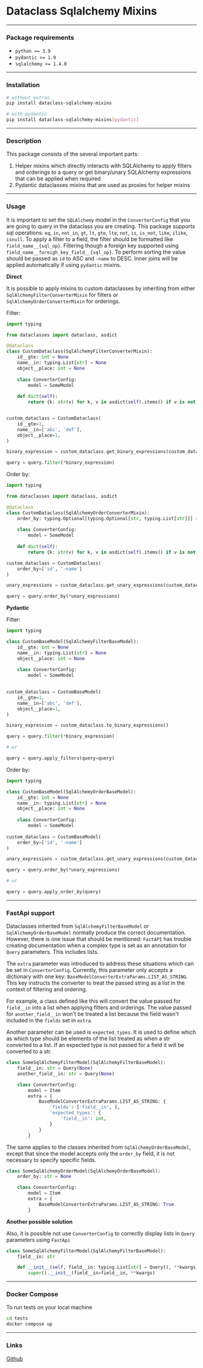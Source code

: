 # Dataclass Sqlalchemy Mixins
_____
### Package requirements
- `python >= 3.9`
- `pydantic >= 1.9`
- `sqlalchemy >= 1.4.0`
___
### Installation
```bash
# without extras 
pip install dataclass-sqlalchemy-mixins

# with pydantic 
pip install dataclass-sqlalchemy-mixins[pydantic]
```
___
### Description
This package consists of the several important parts: 
1. Helper mixins which directly interacts with SQLAlchemy to apply filters and orderings to a query or get binary/unary SQLAlchemy expressions that can be applied when required
2. Pydantic dataclasses mixins that are used as proxies for helper mixins



___
### Usage
 
It is important to set the `SQLAlchemy` model in the `ConverterConfig` that you are going to query in the dataclass you are creating. 
This package supports sql operations: `eq`, `in`, `not_in`, `gt`, `lt`, `gte`, `lte`, `not`, `is`, `is_not`, `like`, `ilike`, `isnull`. 
To apply a filter to a field, the filter should be formatted like `field_name__{sql_op}`. Filtering though a foreign key supported using `field_name__foreigh_key_field__{sql_op}`.
To perform sorting the value should be passed as `id` to ASC and `-name` to DESC. Inner joins will be applied automatically if using `pydantic` mixins.


**Direct**

It is possible to apply mixins to custom dataclasses by inheriting from either `SqlAlchemyFilterConverterMixin` for filters or `SqlAlchemyOrderConverterMixin` for orderings.

Filter:
```python
import typing

from dataclasses import dataclass, asdict

@dataclass
class CustomDataclass(SqlAlchemyFilterConverterMixin):
    id__gte: int = None
    name__in: typing.List[str] = None
    object__place: int = None 
    
    class ConverterConfig:
        model = SomeModel 
    
    def dict(self):
        return {k: str(v) for k, v in asdict(self).items() if v is not None}


custom_dataclass = CustomDataclass(
    id__gte=1,
    name__in=['abc', 'def'],
    object__place=1,
)

binary_expression = custom_dataclass.get_binary_expressions(custom_dataclass.dict())

query = query.filter(*binary_expression)
```

Order by:
```python
import typing

from dataclasses import dataclass, asdict

@dataclass
class CustomDataclass(SqlAlchemyOrderConverterMixin):
    order_by: typing.Optional[typing.Optional[str, typing.List[str]]] = None
    
    class ConverterConfig:
        model = SomeModel 
    
    def dict(self):
        return {k: str(v) for k, v in asdict(self).items() if v is not None}

custom_dataclass = CustomDataclass(
    order_by=['id', '-name']
)

unary_expressions = custom_dataclass.get_unary_expressions(custom_dataclass.order_by)

query = query.order_by(*unary_expressions)
```

**Pydantic**

Filter:
```python
import typing

class CustomBaseModel(SqlAlchemyFilterBaseModel):
    id__gte: int = None
    name__in: typing.List[str] = None
    object__place: int = None 
    
    class ConverterConfig:
        model = SomeModel 
    

custom_dataclass = CustomBaseModel(
    id__gte=1,
    name__in=['abc', 'def'],
    object__place=1,
)

binary_expression = custom_dataclass.to_binary_expressions()

query = query.filter(*binary_expression)

# or

query = query.apply_filters(query=query)
```

Order by:
```python
import typing

class CustomBaseModel(SqlAlchemyOrderBaseModel):
    id__gte: int = None
    name__in: typing.List[str] = None
    object__place: int = None 
    
    class ConverterConfig:
        model = SomeModel 
    
custom_dataclass = CustomBaseModel(
    order_by=['id', '-name']
)

unary_expressions = custom_dataclass.get_unary_expressions(custom_dataclass.order_by)

query = query.order_by(*unary_expressions)

# or 

query = query.apply_order_by(query)
```
____
### FastApi support 
Dataclasses inherited from `SqlAlchemyFilterBaseModel` or `SqlAlchemyOrderBaseModel` normally produce the correct documentation. 
However, there is one issue that should be mentioned: 
`FastAPI` has trouble creating documentation when a complex type is set as an annotation for `Query` parameters. 
This includes lists.

The `extra` parameter was introduced to address these situations which can be set in `ConverterConfig`. 
Currently, this parameter only accepts a dictionary with one key: `BaseModelConverterExtraParams.LIST_AS_STRING`. 
This key instructs the converter to treat the passed string as a list in the context of filtering and ordering.

For example, a class defined like this will convert the value passed for `field__in` into a list when applying filters and orderings.
The value passed for `another_field__in` won't be treated a list because the field wasn't included in the `fields` set in `extra`. 

Another parameter can be used is `expected_types`. 
It is used to define which as which type should be elements of the list treated as when a str converted to a list. 
If an expected type is not passed for a field it will be converted to a str.

```python
class SomeSqlAlchemyFilterModel(SqlAlchemyFilterBaseModel):
    field__in: str = Query(None)
    another_field__in: str = Query(None)

    class ConverterConfig:
        model = Item
        extra = {
            BaseModelConverterExtraParams.LIST_AS_STRING: {
                'fields': ['field__in', ],
                'expected_types': {
                    'field__in': int,
                }
            }
        }
```

The same applies to the classes inherited from `SqlAlchemyOrderBaseModel`,
except that since the model accepts only the `order_by` field, it is not necessary to specify specific fields.

```python
class SomeSqlAlchemyOrderModel(SqlAlchemyOrderBaseModel):
    order_by: str = None

    class ConverterConfig:
        model = Item
        extra = {
            BaseModelConverterExtraParams.LIST_AS_STRING: True
        }
```

**Another possible solution**

Also, it is possible not use `ConverterConfig` to correctly display lists in `Query` parameters using `FastApi`

```python
class SomeSqlAlchemyFilterModel(SqlAlchemyFilterBaseModel):
    field__in: str

    def __init__(self, field__in: typing.List[str] = Query(), **kwargs) -> None:
        super().__init__(field__in=field__in, **kwargs)
```

____
### Docker Compose
To run tests on your local machine
```bash
cd tests
docker compose up
```
____
### Links
[Github](https://github.com/ViAchKoN/dataclass-sqlalchemy-mixins)

